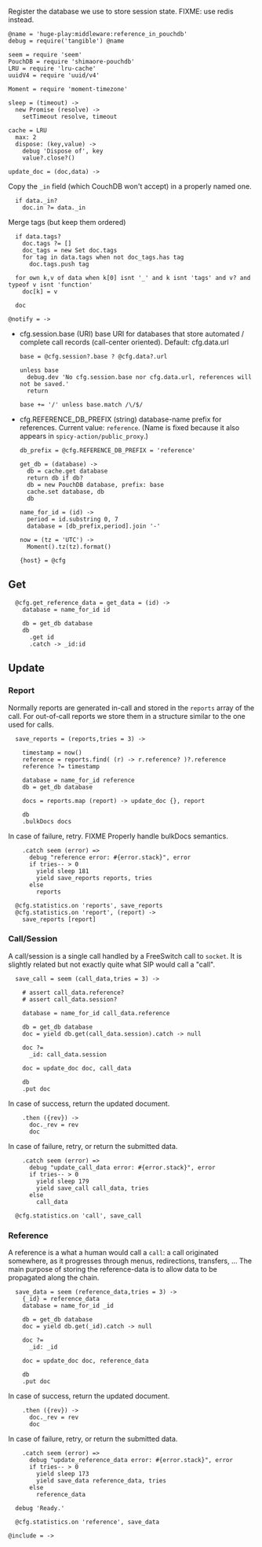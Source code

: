 Register the database we use to store session state.
FIXME: use redis instead.

    @name = 'huge-play:middleware:reference_in_pouchdb'
    debug = require('tangible') @name

    seem = require 'seem'
    PouchDB = require 'shimaore-pouchdb'
    LRU = require 'lru-cache'
    uuidV4 = require 'uuid/v4'

    Moment = require 'moment-timezone'

    sleep = (timeout) ->
      new Promise (resolve) ->
        setTimeout resolve, timeout

    cache = LRU
      max: 2
      dispose: (key,value) ->
        debug 'Dispose of', key
        value?.close?()

    update_doc = (doc,data) ->

Copy the `_in` field (which CouchDB won't accept) in a properly named one.

      if data._in?
        doc.in ?= data._in

Merge tags (but keep them ordered)

      if data.tags?
        doc.tags ?= []
        doc_tags = new Set doc.tags
        for tag in data.tags when not doc_tags.has tag
          doc.tags.push tag

      for own k,v of data when k[0] isnt '_' and k isnt 'tags' and v? and typeof v isnt 'function'
        doc[k] = v

      doc

    @notify = ->

* cfg.session.base (URI) base URI for databases that store automated / complete call records (call-center oriented). Default: cfg.data.url

      base = @cfg.session?.base ? @cfg.data?.url

      unless base
        debug.dev 'No cfg.session.base nor cfg.data.url, references will not be saved.'
        return

      base += '/' unless base.match /\/$/

* cfg.REFERENCE_DB_PREFIX (string) database-name prefix for references. Current value: `reference`.
(Name is fixed because it also appears in `spicy-action/public_proxy`.)

      db_prefix = @cfg.REFERENCE_DB_PREFIX = 'reference'

      get_db = (database) ->
        db = cache.get database
        return db if db?
        db = new PouchDB database, prefix: base
        cache.set database, db
        db

      name_for_id = (id) ->
        period = id.substring 0, 7
        database = [db_prefix,period].join '-'

      now = (tz = 'UTC') ->
        Moment().tz(tz).format()

      {host} = @cfg

Get
---

      @cfg.get_reference_data = get_data = (id) ->
        database = name_for_id id

        db = get_db database
        db
          .get id
          .catch -> _id:id

Update
------

### Report

Normally reports are generated in-call and stored in the `reports` array of the call.
For out-of-call reports we store them in a structure similar to the one used for calls.

      save_reports = (reports,tries = 3) ->

        timestamp = now()
        reference = reports.find( (r) -> r.reference? )?.reference
        reference ?= timestamp

        database = name_for_id reference
        db = get_db database

        docs = reports.map (report) -> update_doc {}, report

        db
        .bulkDocs docs

In case of failure, retry.
FIXME Properly handle bulkDocs semantics.

        .catch seem (error) =>
          debug "reference error: #{error.stack}", error
          if tries-- > 0
            yield sleep 181
            yield save_reports reports, tries
          else
            reports

      @cfg.statistics.on 'reports', save_reports
      @cfg.statistics.on 'report', (report) ->
        save_reports [report]

### Call/Session

A call/session is a single call handled by a FreeSwitch call to `socket`. It is slightly related but not exactly quite what SIP would call a "call".

      save_call = seem (call_data,tries = 3) ->

        # assert call_data.reference?
        # assert call_data.session?

        database = name_for_id call_data.reference

        db = get_db database
        doc = yield db.get(call_data.session).catch -> null

        doc ?=
          _id: call_data.session

        doc = update_doc doc, call_data

        db
        .put doc

In case of success, return the updated document.

        .then ({rev}) ->
          doc._rev = rev
          doc

In case of failure, retry, or return the submitted data.

        .catch seem (error) =>
          debug "update_call_data error: #{error.stack}", error
          if tries-- > 0
            yield sleep 179
            yield save_call call_data, tries
          else
            call_data

      @cfg.statistics.on 'call', save_call

### Reference

A reference is a what a human would call a `call`: a call originated somewhere, as it progresses through menus, redirections, transfers, …
The main purpose of storing the reference-data is to allow data to be propagated along the chain.

      save_data = seem (reference_data,tries = 3) ->
        {_id} = reference_data
        database = name_for_id _id

        db = get_db database
        doc = yield db.get(_id).catch -> null

        doc ?=
          _id: _id

        doc = update_doc doc, reference_data

        db
        .put doc

In case of success, return the updated document.

        .then ({rev}) ->
          doc._rev = rev
          doc

In case of failure, retry, or return the submitted data.

        .catch seem (error) =>
          debug "update_reference_data error: #{error.stack}", error
          if tries-- > 0
            yield sleep 173
            yield save_data reference_data, tries
          else
            reference_data

      debug 'Ready.'

      @cfg.statistics.on 'reference', save_data

    @include = ->
